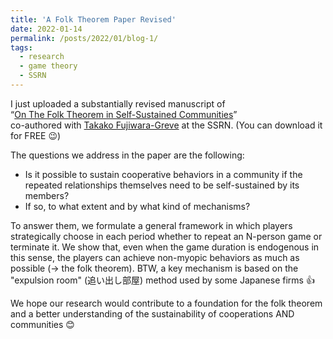 ```yaml
---
title: 'A Folk Theorem Paper Revised'
date: 2022-01-14
permalink: /posts/2022/01/blog-1/
tags:
  - research 
  - game theory
  - SSRN
---
```


I just uploaded a substantially revised manuscript of  
“[On The Folk Theorem in Self-Sustained Communities](https://papers.ssrn.com/sol3/papers.cfm?abstract_id=3879767)”  
co-authored with [Takako Fujiwara-Greve](https://web.econ.keio.ac.jp/staff/takakofg/takakohp_e.html) at the SSRN. 
(You can download it for FREE 😉)

The questions we address in the paper are the following: 
- Is it possible to sustain cooperative behaviors in a community if the repeated relationships themselves need to be self-sustained by its members?
- If so, to what extent and by what kind of mechanisms? 

To answer them, we formulate a general framework in which players strategically choose in each period whether to repeat an N-person game or terminate it. We show that, even when the game duration is endogenous in this sense, the players can achieve non-myopic behaviors as much as possible (-> the folk theorem). BTW, a key mechanism is based on the "expulsion room" (追い出し部屋) method used by some Japanese firms 👍

We hope our research would contribute to a foundation for the folk theorem and a better understanding of the sustainability of cooperations AND communities 😊
